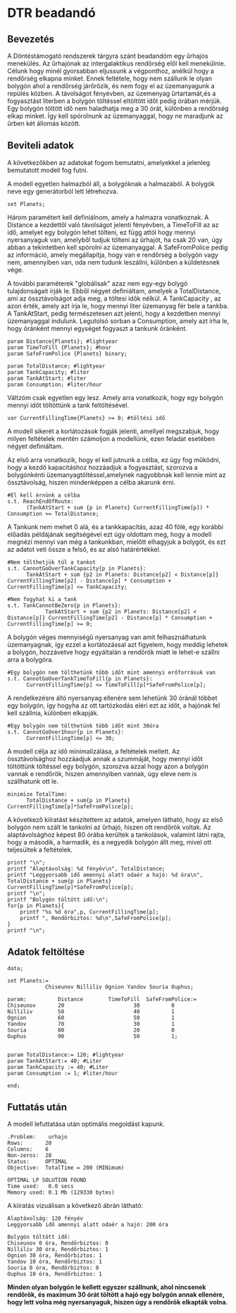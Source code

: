 ﻿
  
# DTR beadandó

## Bevezetés

A Döntéstámogató rendszerek tárgyra szánt beadandóm egy űrhajós menekülés. Az űrhajónak az intergalaktikus rendőrség elől kell menekülnie. Célunk hogy minél gyorsabban eljussunk a végponthoz, anélkül hogy a rendőrség elkapna minket. Ennek feltétele, hogy nem szállunk le olyan bolygón ahol a rendőrség járőrözik, és nem fogy el az üzemanyagunk a repülés közben. A távolságot fényévben, az üzemenyag űrtartamát,és a fogyasztást literben a bolygón töltéssel eltöltött időt pedig órában mérjük.  Egy bolygón töltött idő nem haladhatja meg a 30 órát, különben a rendőrség elkap minket. Így kell spórolnunk az üzemanyaggal, hogy ne maradjunk az űrben két állomás között.

## Beviteli adatok

A következőkben az adatokat fogom bemutatni, amelyekkel a jelenleg bemutatott modell fog futni.

A modell egyetlen halmazból áll, a bolygóknak a halmazából. A bolygók neve egy generátorból lett létrehozva.

```ampl
set Planets;
```

Három paramétert kell definiálnom, amely a halmazra vonatkoznak. A Distance a kezdettől való távolságot jelenti fényévben, a TimeToFill az az idő, amelyet egy bolygón lehet tölteni, ez függ attól hogy mennyi nyersanyaguk van, amelyből tudjuk tölteni az űrhajót, ha csak 20 van, úgy abban a tekintetben kell spórolni az üzemanyaggal. A SafeFromPolice pedig az információ, amely megállapítja, hogy van e rendőrség a bolygón vagy nem, amennyiben van, oda nem tudunk leszállni, különben a küldetésnek vége.

A további paraméterek "globálisak" azaz nem egy-egy bolygó tulajdonságait írják le.
Ebből négyet definiáltam, amelyek a TotalDistance, ami az össztávolságot adja meg, a töltesi idők nélkül. A TankCapacity , az azon érték, amely azt írja le, hogy mennyi liter üzemanyag fér bele a tankba. A TankAtStart, pedig természetesen azt jelenti, hogy a kezdetben mennyi üzemanyaggal indulunk. Legutolsó sorban a Consumption, amely azt írha le, hogy óránként mennyi egységet fogyaszt a tankunk óránként.

```ampl
param Distance{Planets}; #lightyear
param TimeToFill {Planets}; #hour
param SafeFromPolice {Planets} binary;

param TotalDistance; #lightyear 
param TankCapacity; #liter
param TankAtStart; #liter
param Consumption; #liter/hour
```
Váltzóm csak egyetlen egy lesz. Amely arra vonatkozik, hogy egy bolygón mennyi időt töltöttünk a tank feltöltésével.

```ampl
var CurrentFillingTime{Planets} >= 0; #töltési idő
```
A modell sikerét a korlátozások fogják jelenti, amellyel megszabjuk, hogy milyen feltételek mentén számoljon a modellünk, ezen feladat esetében négyet definiáltam.

Az első arra vonatkozik, hogy el kell jutnunk a célba, ez úgy fog működni, hogy a kezdő kapacitáshoz hozzáadjuk a fogyasztást, szorozva a bolygónkénti üzemanyagtöltéssel,amelynek nagyobbnak kell lennie mint az össztávolság, hiszen mindenképpen a  célba akarunk érni.

```ampl
#El kell érnünk a célba
s.t. ReachEndOfRoute:
      (TankAtStart + sum {p in Planets} CurrentFillingTime[p]) * Consumption >= TotalDistance;
```
A Tankunk nem mehet 0 alá, és a tankkapacítás, azaz 40 fölé, egy korábbi előadás példájának segítségével ezt úgy oldottam meg, hogy a modell megnézi mennyi van még a tankunkban, mielőtt elhagyjuk a bolygót, és ezt az adatot veti össze a felső, és az alsó határértékkel.
```ampl
#Nem tölthetjük túl a tankot
s.t. CannotGoOverTankCapacity{p in Planets}:
      TankAtStart + sum {p2 in Planets: Distance[p2] < Distance[p]} CurrentFillingTime[p2] - Distance[p] * Consumption + CurrentFillingTime[p] <= TankCapacity;
```
```ampl
#Nem fogyhat ki a tank
s.t. TankCannotBeZero{p in Planets}:
            TankAtStart + sum {p2 in Planets: Distance[p2] < Distance[p]} CurrentFillingTime[p2] - Distance[p] * Consumption + CurrentFillingTime[p] >= 0;
```
A bolygón véges mennyiségű nyersanyag van amit felhasználhatunk üzemanyagnak, így ezzel a korlátozással azt figyelem, hogy meddig lehetek a bolygón, hozzávetve hogy egyáltalán a rendőrök miatt le lehet-e szállni arra a bolygóra.
```ampl
#Egy bolygón nem tölthetünk több időt mint amennyi erőforrásuk van
s.t. CannotGoOverTankTimeToFill{p in Planets}:
      CurrentFillingTime[p] <= TimeToFill[p]*SafeFromPolice[p];
   ```
A rendelkezésre álló nyersanyag ellenére sem lehetünk 30 óránál többet egy bolygón, így hogyha az ott tartózkodás eléri ezt az időt, a hajónak fel kell szállnia, különben elkapják.
```ampl
#Egy bolygón nem tölthetünk több időt mint 30óra
s.t. CannotGoOver1hour{p in Planets}:
      CurrentFillingTime[p] <= 30;
   ```
A modell célja az idő minimalizálása, a feltételek mellett. Az össztávolsághoz hozzáadjuk annak a szummáját, hogy mennyi időt töltöttünk töltéssel egy bolygón, szorozva azzal hogy azon a bolygón vannak e rendőrök, hiszen amennyiben vannak, úgy eleve nem is szállhatunk ott le.

```ampl
minimize TotalTime:
      TotalDistance + sum{p in Planets} CurrentFillingTime[p]*SafeFromPolice[p];
```

A következő kiíratást készítettem az adatok, amelyen látható, hogy az első bolygón nem szált le tankolni az űrhajó, hiszen ott rendőrök voltak. Az alaptávolsághoz képest 80 órába kerültek a tankolások, valamint látni rajta, hogy a második, a harmadik, és a negyedik bolygón állt meg, mivel ott teljesültek a feltételek.

```ampl
printf "\n";
printf "Alaptávolság: %d fényév\n", TotalDistance;
printf "Leggyorsabb idő amennyi alatt odaér a hajó: %d óra\n", TotalDistance + sum{p in Planets} CurrentFillingTime[p]*SafeFromPolice[p];
printf "\n";
printf "Bolygón töltött idő:\n";
for{p in Planets}{
	printf "%s %d óra",p, CurrentFillingTime[p];
    printf ", Rendőrbiztos: %d\n",SafeFromPolice[p];
}
printf "\n";
```

## Adatok feltöltése
```ampl
data;

set Planets:= 
			Chiseunov Nilliliv Ognion Yandov Souria Ouphus;

param: 			Distance 		TimeToFill  SafeFromPolice:=
Chiseunov		20						30          0
Nilliliv		50						40          1
Ognion		    60						50          1
Yandov		    70						30          1
Souria		    80						20          0
Ouphus		    90						50          1;


param TotalDistance:= 120; #lightyear
param TankAtStart:= 40; #Liter
param TankCapacity := 40; #Liter
param Consumption := 1; #liter/hour

end;
```

## Futtatás után

A modell lefuttatása után optimális megoldást kapunk. 

```ampl
.Problem:    urhajo
Rows:       20
Columns:    6
Non-zeros:  28
Status:     OPTIMAL
Objective:  TotalTime = 200 (MINimum)

OPTIMAL LP SOLUTION FOUND
Time used:   0.0 secs
Memory used: 0.1 Mb (129330 bytes)
```
A kiiratás vizuálisan a következő ábrán látható:

```ampl
Alaptávolság: 120 fényév
Leggyorsabb idő amennyi alatt odaér a hajó: 200 óra

Bolygón töltött idő:
Chiseunov 0 óra, Rendőrbiztos: 0
Nilliliv 30 óra, Rendőrbiztos: 1
Ognion 30 óra, Rendőrbiztos: 1
Yandov 10 óra, Rendőrbiztos: 1
Souria 0 óra, Rendőrbiztos: 0
Ouphus 10 óra, Rendőrbiztos: 1
```
**Minden olyan bolygón le kellett egyszer szállnunk, ahol nincsenek rendőrök, és maximum 30 órát töltött a hajó egy bolygón annak ellenére, hogy lett volna még nyersanyaguk, hiszen úgy a rendőrök elkapták volna.**
